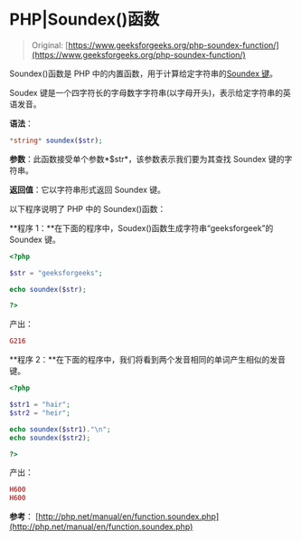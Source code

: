 # PHP|Soundex()函数

> Original: [https://www.geeksforgeeks.org/php-soundex-function/](https://www.geeksforgeeks.org/php-soundex-function/)

Soundex()函数是 PHP 中的内置函数，用于计算给定字符串的[Soundex 键](https://en.wikipedia.org/wiki/Soundex)。

Soudex 键是一个四字符长的字母数字字符串(以字母开头)，表示给定字符串的英语发音。

**语法**：

```php
*string* soundex($str);

```

**参数**：此函数接受单个参数*$str*，该参数表示我们要为其查找 Soundex 键的字符串。

**返回值**：它以字符串形式返回 Soundex 键。

以下程序说明了 PHP 中的 Soundex()函数：

**程序 1：**在下面的程序中，Soudex()函数生成字符串“geeksforgeek”的 Soundex 键。

```php
<?php

$str = "geeksforgeeks";

echo soundex($str);

?>
```

产出：

```php
G216

```

**程序 2：**在下面的程序中，我们将看到两个发音相同的单词产生相似的发音键。

```php
<?php

$str1 = "hair";
$str2 = "heir";

echo soundex($str1)."\n";
echo soundex($str2);

?>
```

产出：

```php
H600
H600

```

**参考**：
[http://php.net/manual/en/function.soundex.php](http://php.net/manual/en/function.soundex.php)